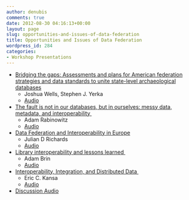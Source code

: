 ```yaml
---
author: denubis
comments: true
date: 2012-08-30 04:16:13+00:00
layout: page
slug: opportunities-and-issues-of-data-federation
title: Opportunities and Issues of Data Federation
wordpress_id: 284
categories:
- Workshop Presentations
---
```


* [Bridging the gaps: Assessments and plans for American federation strategies and data standards to unite state-level archaeological databases](http://fedarch.org/slides/04_Federation/WellsYerka_FederatingUSregistries.pptx)
  * Joshua Wells, Stephen J. Yerka
  * [Audio](http://fedarch.org/audio/4%20-%20Federation%202%20-%20WellsYerka.mp3)
* [The fault is not in our databases, but in ourselves: messy data, metadata, and interoperability ](http://fedarch.org/slides/04_Federation/Rabinowitz_DataFed.ppt)
  * Adam Rabinowitz
  * [Audio](http://fedarch.org/audio/4%20-%20Federation%205%20-%20Rabinowitz.mp3)
* [Data Federation and Interoperability in Europe](http://fedarch.org/slides/04_Federation/Richards_interoperability%20federation.pdf)
  * Julian D Richards
  * [Audio](http://fedarch.org/audio/4%20-%20Federation%201%20-%20Richards.mp3)
* [Library interoperability and lessons learned ](http://fedarch.org/slides/04_Federation/Brin_Interoperability08172012.pdf)
  * Adam Brin
  * [Audio](http://fedarch.org/audio/4%20-%20Federation%203%20-%20Brin.mp3)
* [Interoperability, Integration, and Distributed Data ](http://fedarch.org/slides/04_Federation/Kansa_Interoperability.pdf)
  * Eric C. Kansa
  * [Audio](http://fedarch.org/audio/4%20-%20Federation%204%20-%20Kansa.mp3)
* [Discussion Audio](http://fedarch.org/audio/4%20-%20Federation%206%20-%20discussion.mp3)
